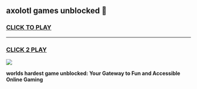 
## axolotl games unblocked 👋
<h3>
<a href="https://premium.freeplayer.one?title=axolotl_games_unblocked&ref=13F">CLICK TO PLAY</a></h3>
<hr>

<h3>
<a href="https://premium.freeplayer.one?title=axolotl_games_unblocked&ref=13F">CLICK 2 PLAY</a>
  
</h3>

<a href="https://premium.freeplayer.one?title=axolotl_games_unblocked&ref=12F/"><img src="https://clearcache.store/games.png"></a>


**worlds hardest game unblocked: Your Gateway to Fun and Accessible Online Gaming**
